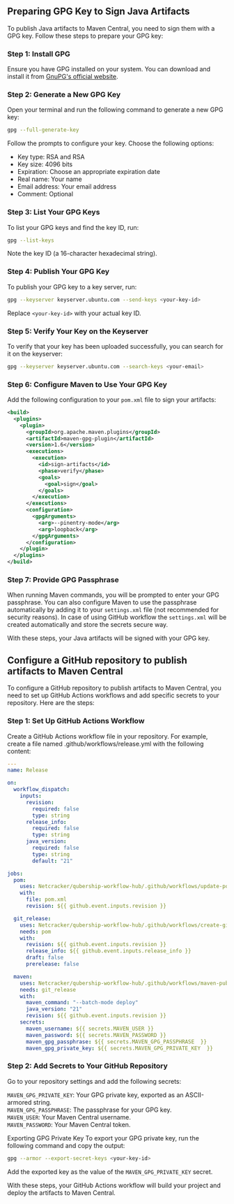 
## Preparing GPG Key to Sign Java Artifacts

To publish Java artifacts to Maven Central, you need to sign them with a GPG key. Follow these steps to prepare your GPG key:

### Step 1: Install GPG

Ensure you have GPG installed on your system. You can download and install it from [GnuPG's official website](https://gnupg.org/download/).

### Step 2: Generate a New GPG Key

Open your terminal and run the following command to generate a new GPG key:

```sh
gpg --full-generate-key
```

Follow the prompts to configure your key. Choose the following options:
- Key type: RSA and RSA
- Key size: 4096 bits
- Expiration: Choose an appropriate expiration date
- Real name: Your name
- Email address: Your email address
- Comment: Optional

### Step 3: List Your GPG Keys

To list your GPG keys and find the key ID, run:

```sh
gpg --list-keys
```

Note the key ID (a 16-character hexadecimal string).

### Step 4: Publish Your GPG Key

To publish your GPG key to a key server, run:

```sh
gpg --keyserver keyserver.ubuntu.com --send-keys <your-key-id>
```

Replace `<your-key-id>` with your actual key ID.

### Step 5: Verify Your Key on the Keyserver

To verify that your key has been uploaded successfully, you can search for it on the keyserver:

```bash
gpg --keyserver keyserver.ubuntu.com --search-keys <your-email>
```

### Step 6: Configure Maven to Use Your GPG Key

Add the following configuration to your `pom.xml` file to sign your artifacts:

```xml
<build>
  <plugins>
    <plugin>
      <groupId>org.apache.maven.plugins</groupId>
      <artifactId>maven-gpg-plugin</artifactId>
      <version>1.6</version>
      <executions>
        <execution>
          <id>sign-artifacts</id>
          <phase>verify</phase>
          <goals>
            <goal>sign</goal>
          </goals>
        </execution>
      </executions>
      <configuration>
        <gpgArguments>
          <arg>--pinentry-mode</arg>
          <arg>loopback</arg>
        </gpgArguments>
      </configuration>
    </plugin>
  </plugins>
</build>
```

### Step 7: Provide GPG Passphrase

When running Maven commands, you will be prompted to enter your GPG passphrase. You can also configure Maven to use the passphrase automatically by adding it to your `settings.xml` file (not recommended for security reasons). In case of using GitHub workflow the `settings.xml` will be created automatically and store the secrets secure way. 

With these steps, your Java artifacts will be signed with your GPG key.

## Configure a GitHub repository to publish artifacts to Maven Central

To configure a GitHub repository to publish artifacts to Maven Central, you need to set up GitHub Actions workflows and add specific secrets to your repository. Here are the steps:

### Step 1: Set Up GitHub Actions Workflow
Create a GitHub Actions workflow file in your repository. For example, create a file named .github/workflows/release.yml with the following content:

```yaml
---
name: Release

on:
  workflow_dispatch:
    inputs:
      revision:
        required: false
        type: string
      release_info:
        required: false
        type: string
      java_version:
        required: false
        type: string
        default: "21"

jobs:
  pom:
    uses: Netcracker/qubership-workflow-hub/.github/workflows/update-pom-release.yml@main
    with:
      file: pom.xml
      revision: ${{ github.event.inputs.revision }}

  git_release:
    uses: Netcracker/qubership-workflow-hub/.github/workflows/create-github-release.yml@main
    needs: pom
    with:
      revision: ${{ github.event.inputs.revision }}
      release_info: ${{ github.event.inputs.release_info }}
      draft: false
      prerelease: false

  maven:
    uses: Netcracker/qubership-workflow-hub/.github/workflows/maven-publish.yml@main
    needs: git_release
    with:
      maven_command: "--batch-mode deploy"
      java_version: "21"
      revision: ${{ github.event.inputs.revision }}
    secrets:
      maven_username: ${{ secrets.MAVEN_USER }}
      maven_password: ${{ secrets.MAVEN_PASSWORD }}
      maven_gpg_passphrase: ${{ secrets.MAVEN_GPG_PASSPHRASE  }}
      maven_gpg_private_key: ${{ secrets.MAVEN_GPG_PRIVATE_KEY  }}
```

### Step 2: Add Secrets to Your GitHub Repository

Go to your repository settings and add the following secrets:

`MAVEN_GPG_PRIVATE_KEY`: Your GPG private key, exported as an ASCII-armored string.  
`MAVEN_GPG_PASSPHRASE`: The passphrase for your GPG key.  
`MAVEN_USER`: Your Maven Central username.  
`MAVEN_PASSWORD`: Your Maven Central token.  

Exporting GPG Private Key
To export your GPG private key, run the following command and copy the output:

```bash
gpg --armor --export-secret-keys <your-key-id>
```

Add the exported key as the value of the `MAVEN_GPG_PRIVATE_KEY` secret.

With these steps, your GitHub Actions workflow will build your project and deploy the artifacts to Maven Central.
